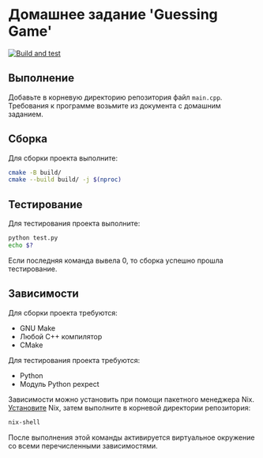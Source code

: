 # Домашнее задание 'Guessing Game'

[![Build and test](https://github.com/czertyaka/CppDevCourse-hw-guessing-game/actions/workflows/main.yml/badge.svg)](https://github.com/czertyaka/CppDevCourse-hw-guessing-game/actions/workflows/main.yml)

## Выполнение

Добавьте в корневую директорию репозитория файл `main.cpp`.
Требования к программе возьмите из документа с домашним заданием.

## Сборка

Для сборки проекта выполните:

```sh
cmake -B build/
cmake --build build/ -j $(nproc)
```

## Тестирование

Для тестирования проекта выполните:

```sh
python test.py
echo $?
```

Если последняя команда вывела 0, то сборка успешно прошла тестирование.

## Зависимости

Для сборки проекта требуются:
* GNU Make
* Любой C++ компилятор
* CMake

Для тестирования проекта требуются:
* Python
* Модуль Python pexpect

Зависимости можно установить при помощи пакетного менеджера Nix.
[Установите](https://nixos.org/download/) Nix, затем выполните в корневой
директории репозитория:

```sh
nix-shell
```

После выполнения этой команды активируется виртуальное окружение со всеми
перечисленными зависимостями.
